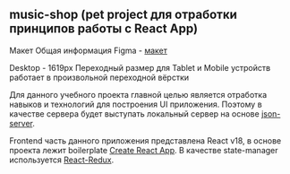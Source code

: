 ## music-shop (pet project для отработки принципов работы с React App)

Макет
Общая информация
Figma - [макет](<https://www.figma.com/file/piyz3HTraMUny0g1hIXfWE/Untitled-(4)?node-id=0%3A1&t=PuDhxLybrkcfxnvE-0>)

Desktop - 1619px
Переходный размер для Tablet и Mobile устройств работает в произвольной переходной вёрстки

Для данного учебного проекта главной целью является отработка навыков и технологий для построения UI приложения. Поэтому в качестве сервера будет выступать локальный сервер на основе [json-server](https://github.com/typicode/json-server).

Frontend часть данного приложения представлена React v18, в основе проекта лежит boilerplate [Create React App](https://create-react-app.dev/). В качестве state-manager используется [React-Redux](https://react-redux.js.org/).
